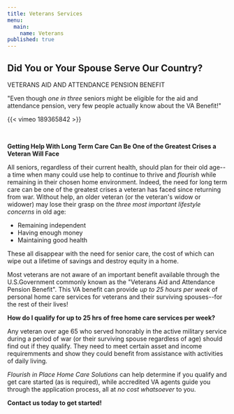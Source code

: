 ```yaml
---
title: Veterans Services
menu:
  main:
    name: Veterans
published: true
---
```

## Did You or Your Spouse Serve Our Country?

VETERANS AID AND ATTENDANCE PENSION BENEFIT

"Even though _one in three_ seniors might be eligible for the aid and attendance pension, very few people actually know about the VA Benefit!"

{{< vimeo 189365842 >}}
  
<br>

**Getting Help With Long Term Care Can Be One of the Greatest Crises a Veteran Will Face**

All seniors, regardless of their current health, should plan for their old age--a time when many could use help to continue to thrive and _flourish_ while remaining in their chosen home environment.  Indeed, the need for long term care can be one of the greatest crises a veteran has faced since returning from war.  Without help, an older veteran (or the veteran's widow or widower) may lose their grasp on the _three most important lifestyle concerns_ in old age:

- Remaining independent
- Having enough money
- Maintaining good health

These all disappear with the need for senior care, the cost of which can wipe out a lifetime of savings and destroy equity in a home.

Most veterans are not aware of an important benefit available through the U.S.Government commonly known as the "Veterans Aid and Attendance Pension Benefit".  This VA benefit can provide _up to 25 hours per week_ of personal home care services for veterans and their surviving spouses--for the rest of their lives!

**How do I qualify for up to 25 hrs of free home care services per week?**

Any veteran over age 65 who served honorably in the active military service during a period of war (or their surviving spouse regardless of age) should find out if they qualify. They need to meet certain asset and income requiremments and show they could benefit from assistance with activities of daily living.  

_Flourish in Place Home Care Solutions_ can help determine if you qualify and get care started (as is required), while accredited VA agents guide you through the application process, all at _no cost whatsoever_ to you. 

**Contact us today to get started!**
